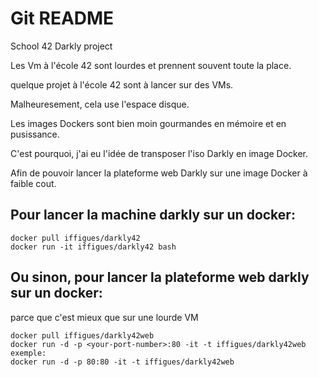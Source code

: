 # Git README



School 42 Darkly project


Les Vm à l'école 42 sont lourdes et prennent souvent toute la place.


quelque projet à l'école 42 sont à lancer sur des VMs.


Malheuresement, cela use l'espace disque.


Les images Dockers sont bien moin gourmandes en mémoire et en pusissance.


C'est pourquoi, j'ai eu l'idée de transposer l'iso Darkly en image Docker.


Afin de pouvoir lancer la plateforme web Darkly sur une image Docker à faible cout.


## Pour lancer la machine darkly sur un docker: 

```
docker pull iffigues/darkly42
docker run -it iffigues/darkly42 bash
```

## Ou sinon, pour lancer la plateforme web darkly sur un docker: 

parce que c'est mieux que sur une lourde VM

```
docker pull iffigues/darkly42web
docker run -d -p <your-port-number>:80 -it -t iffigues/darkly42web
exemple:
docker run -d -p 80:80 -it -t iffigues/darkly42web
```
